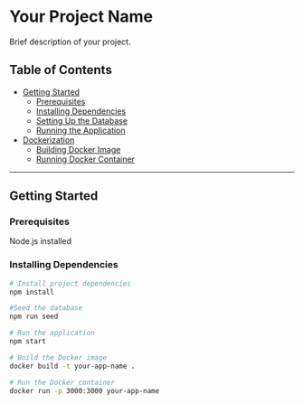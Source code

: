 # Your Project Name

Brief description of your project.

## Table of Contents

- [Getting Started](#getting-started)
  - [Prerequisites](#prerequisites)
  - [Installing Dependencies](#installing-dependencies)
  - [Setting Up the Database](#setting-up-the-database)
  - [Running the Application](#running-the-application)
- [Dockerization](#dockerization)
  - [Building Docker Image](#building-docker-image)
  - [Running Docker Container](#running-docker-container)


---

## Getting Started

### Prerequisites
Node.js installed


### Installing Dependencies

```bash
# Install project dependencies
npm install

#Seed the database
npm run seed

# Run the application
npm start

# Build the Docker image
docker build -t your-app-name .

# Run the Docker container
docker run -p 3000:3000 your-app-name
